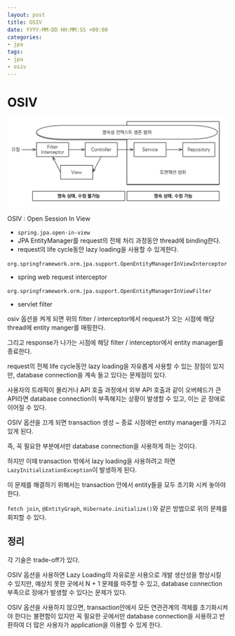 ```yaml
---
layout: post
title: OSIV
date: YYYY-MM-DD HH:MM:SS +09:00
categories:
- jpa
tags:
- jpa
- osiv
---
```

# OSIV

![osiv](/assets/img/posts/osiv.png)

OSIV : Open Session In View
- `spring.jpa.open-in-view`
- JPA EntityManager를 request의 전체 처리 과정동안 thread에 binding한다.
- request의 life cycle동안 lazy loading을 사용할 수 있게한다.

`org.springframework.orm.jpa.support.OpenEntityManagerInViewInterceptor`
- spring web request interceptor

`org.springframework.orm.jpa.support.OpenEntityManagerInViewFilter`
- servlet filter

osiv 옵션을 켜게 되면 위의 filter / interceptor에서 request가 오는 시점에 해당 thread에 entity manger를 매핑한다.

그리고 response가 나가는 시점에 해당 filter / interceptor에서 entity manager를 종료한다.

request의 전체 life cycle동안 lazy loading을 자유롭게 사용할 수 있는 장점이 있지만, database connection을 계속 들고 있다는 문제점이 있다.

사용자의 트래픽이 몰리거나 API 호출 과정에서 외부 API 호출과 같이 오버헤드가 큰 API라면  database connection이 부족해지는 상황이 발생할 수 있고, 이는 곧 장애로 이어질 수 있다.

OSIV 옵션을 끄게 되면 transaction 생성 ~ 종료 시점에만 entity manager를 가지고 있게 된다.

즉, 꼭 필요한 부분에서만 database connection을 사용하게 하는 것이다.

하지만 이때 transaction 밖에서 lazy loading을 사용하려고 하면 `LazyInitializationException`이 발생하게 된다.

이 문제를 해결하기 위해서는 transaction 안에서 entity들을 모두 초기화 시켜 놓아야 한다.

`fetch join`, `@EntityGraph`, `Hibernate.initialize()`와 같은 방법으로 위의 문제를 회피할 수 있다.

## 정리

각 기술은 trade-off가 있다.

OSIV 옵션을 사용하면 Lazy Loading의 자유로운 사용으로 개발 생산성을 향상시킬 수 있지만, 예상치 못한 곳에서 N + 1 문제를 마주할 수 있고, database connection 부족으로 장애가 발생할 수 있다는 문제가 있다.

OSIV 옵션을 사용하지 않으면, transaction안에서 모든 연관관계의 객체를 초기화시켜야 한다는 불편함이 있지만 꼭 필요한 곳에서만 database connection을 사용하고 반환하여 더 많은 사용자가 application을 이용할 수 있게 한다.
